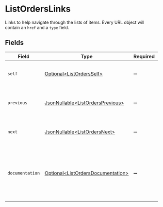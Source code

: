 # ListOrdersLinks

Links to help navigate through the lists of items. Every URL object will contain an `href` and a `type` field.


## Fields

| Field                                                                                      | Type                                                                                       | Required                                                                                   | Description                                                                                |
| ------------------------------------------------------------------------------------------ | ------------------------------------------------------------------------------------------ | ------------------------------------------------------------------------------------------ | ------------------------------------------------------------------------------------------ |
| `self`                                                                                     | [Optional\<ListOrdersSelf>](../../models/operations/ListOrdersSelf.md)                     | :heavy_minus_sign:                                                                         | The URL to the current set of items.                                                       |
| `previous`                                                                                 | [JsonNullable\<ListOrdersPrevious>](../../models/operations/ListOrdersPrevious.md)         | :heavy_minus_sign:                                                                         | The previous set of items, if available.                                                   |
| `next`                                                                                     | [JsonNullable\<ListOrdersNext>](../../models/operations/ListOrdersNext.md)                 | :heavy_minus_sign:                                                                         | The next set of items, if available.                                                       |
| `documentation`                                                                            | [Optional\<ListOrdersDocumentation>](../../models/operations/ListOrdersDocumentation.md)   | :heavy_minus_sign:                                                                         | In v2 endpoints, URLs are commonly represented as objects with an `href` and `type` field. |